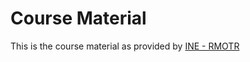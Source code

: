 # Course Material

This is the course material as provided by [INE - RMOTR](https://github.com/ine-rmotr-curriculum)